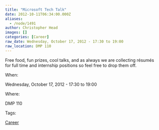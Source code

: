 ```yaml
---
title: "Microsoft Tech Talk"
date: 2012-10-11T06:34:00.000Z
aliases:
  - /node/1491
author: Christopher Head
images: []
categories: [Career]
raw_date: Wednesday, October 17, 2012 - 17:30 to 19:00
raw_location: DMP 110
---
```


Free food, fun prizes, cool talks, and as always we are collecting résumés for full time and internship positions so feel free to drop them off.

When: 

Wednesday, October 17, 2012 - 17:30 to 19:00

Where: 

DMP 110

Tags: 

[Career](/career)
